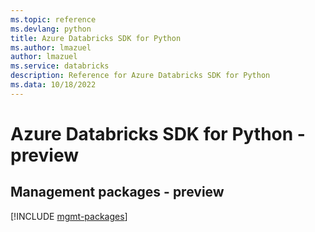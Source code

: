 ```yaml
---
ms.topic: reference
ms.devlang: python
title: Azure Databricks SDK for Python
ms.author: lmazuel
author: lmazuel
ms.service: databricks
description: Reference for Azure Databricks SDK for Python
ms.data: 10/18/2022
---
```

# Azure Databricks SDK for Python - preview

## Management packages - preview
[!INCLUDE [mgmt-packages](databricks-mgmt-index.md)]